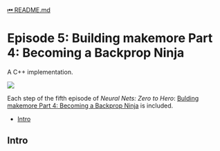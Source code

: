 [⏮ README.md](README.md)

# Episode 5: Building makemore Part 4: Becoming a Backprop Ninja

A C++ implementation.

![](https://i.ytimg.com/vi/q8SA3rM6ckI/hqdefault.jpg)

Each step of the fifth episode of *Neural Nets: Zero to Hero*:
[Bulding makemore Part 4: Becoming a Backprop Ninja](https://youtu.be/q8SA3rM6ckI)
is included.

 * [Intro](#intro)


## Intro

